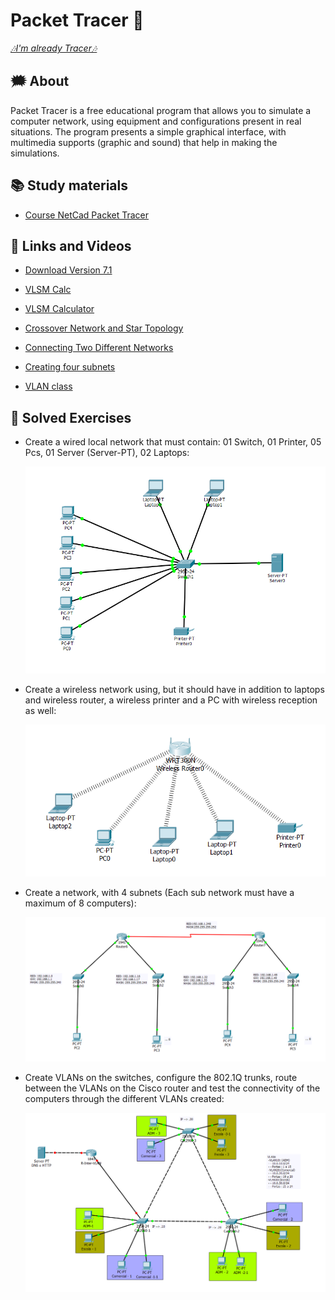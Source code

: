 # Packet Tracer 🥅

[_🎶I'm already Tracer🎶_](https://www.youtube.com/watch?v=pkeeYUbyhXc&ab_channel=Visicks)

## 🗯️ **About**

Packet Tracer is a free educational program that allows you to simulate a computer network, using equipment and configurations present in real situations. The program presents a simple graphical interface, with multimedia supports (graphic and sound) that help in making the simulations.

## 📚 **Study materials**

- [Course NetCad Packet Tracer](https://www.netacad.com/pt-br/courses/packet-tracer)

## 📌 **Links and Videos**

- [Download Version 7.1](http://docente.ifrn.edu.br/rodrigotertulino/disciplinas/2018.1/softwares/cisco-packet-tracer-7.1.1-for-windows/packet-tracer-7.1.1-for-windows-64-bit/view)

- [VLSM Calc](http://vlsmcalc.net/)

- [VLSM Calculator](http://www.scit.wlv.ac.uk/~in8297/tools/vlsmCalculator.html)

- [Crossover Network and Star Topology](https://www.youtube.com/watch?v=pv8SWKDtHso&ab_channel=ProfessorRamos)

- [Connecting Two Different Networks](https://www.youtube.com/watch?v=-e5oM07Oed0&ab_channel=MarcosCozatti)

- [Creating four subnets](https://www.youtube.com/watch?v=Wj_w2NcEa4A&ab_channel=PabloH.GonzalezV.)

- [VLAN class](https://www.youtube.com/watch?v=H01eZjdcHTo&ab_channel=ProfessorRamos)

## 📄 **Solved Exercises**

- Create a wired local network that must contain: 01 Switch, 01 Printer, 05 Pcs, 01 Server (Server-PT), 02 Laptops:

  ![Networking](docs/images/question01.png)

- Create a wireless network using, but it should have
  in addition to laptops and wireless router, a wireless printer and a PC with wireless reception as well:

  ![Networking](docs/images/question02.png)

- Create a network, with 4 subnets (Each sub network must have a maximum of 8 computers):

  ![Networking](docs/images/question03.png)

- Create VLANs on the switches, configure the 802.1Q trunks, route between the VLANs on the Cisco router and test the connectivity of the computers through the different VLANs created:

  ![Networking](docs/images/question4.png)
